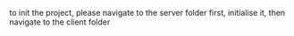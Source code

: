 to init the project, please navigate to the server folder first, initialise it, then navigate to the client folder
